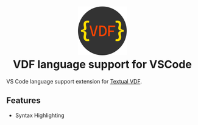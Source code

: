 <h1 align="center">
    <img src="https://raw.githubusercontent.com/Vulcalien/vscode-vulcdataformat-language/master/images/icon.png" alt="icon">
    <br>
    VDF language support for VSCode
</h1>

VS Code language support extension for [Textual VDF](https://github.com/Vulcalien/VulcDataFormat-Specification).

## Features
- Syntax Highlighting
